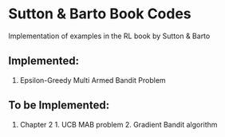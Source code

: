 # Sutton & Barto Book Codes
Implementation of examples in the RL book by Sutton & Barto
## Implemented:

1. Epsilon-Greedy Multi Armed Bandit Problem

## To be Implemented:

1) Chapter 2
        1. UCB MAB problem
        2. Gradient Bandit algorithm

